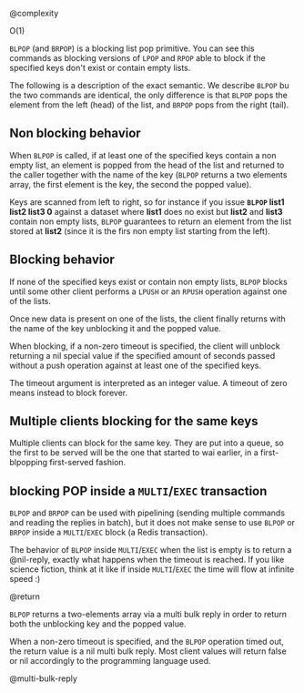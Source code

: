 @complexity

O(1)


`BLPOP` (and `BRPOP`) is a blocking list pop primitive. You can see this commands
as blocking versions of `LPOP` and `RPOP` able to
block if the specified keys don't exist or contain empty lists.

The following is a description of the exact semantic. We describe `BLPOP` bu
the two commands are identical, the only difference is that `BLPOP` pops the
element from the left (head) of the list, and `BRPOP` pops from the right (tail).

## Non blocking behavior

When `BLPOP` is called, if at least one of the specified keys contain a non
empty list, an element is popped from the head of the list and returned to
the caller together with the name of the key (`BLPOP` returns a two elements
array, the first element is the key, the second the popped value).

Keys are scanned from left to right, so for instance if you
issue **`BLPOP` list1 list2 list3 0** against a dataset where **list1** does no
exist but **list2** and **list3** contain non empty lists, `BLPOP` guarantees
to return an element from the list stored at **list2** (since it is the firs
non empty list starting from the left).

## Blocking behavior

If none of the specified keys exist or contain non empty lists, `BLPOP`
blocks until some other client performs a `LPUSH` or
an `RPUSH` operation against one of the lists.

Once new data is present on one of the lists, the client finally returns
with the name of the key unblocking it and the popped value.

When blocking, if a non-zero timeout is specified, the client will unblock
returning a nil special value if the specified amount of seconds passed
without a push operation against at least one of the specified keys.

The timeout argument is interpreted as an integer value. A timeout of zero means instead to block forever.

## Multiple clients blocking for the same keys

Multiple clients can block for the same key. They are put into
a queue, so the first to be served will be the one that started to wai
earlier, in a first-blpopping first-served fashion.

## blocking POP inside a `MULTI`/`EXEC` transaction

`BLPOP` and `BRPOP` can be used with pipelining (sending multiple commands and reading the replies in batch), but it does not make sense to use `BLPOP` or `BRPOP` inside a `MULTI`/`EXEC` block (a Redis transaction).

The behavior of `BLPOP` inside `MULTI`/`EXEC` when the list is empty is to return a @nil-reply, exactly what  happens when the timeout is reached. If you like science fiction, think at it like if inside `MULTI`/`EXEC` the time will  flow at infinite speed :)

@return

`BLPOP` returns a two-elements array via a multi bulk reply in order to return
both the unblocking key and the popped value.

When a non-zero timeout is specified, and the `BLPOP` operation timed out,
the return value is a nil multi bulk reply. Most client values will return
false or nil accordingly to the programming language used.

@multi-bulk-reply



[1]: /p/redis/wiki/LpopCommand
[2]: /p/redis/wiki/RpushCommand
[3]: /p/redis/wiki/ReplyTypes